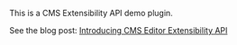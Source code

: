 This is a CMS Extensibility API demo plugin.

See the blog post: [Introducing CMS Editor Extensibility API](https://octobercms.com/blog/post/introducing-cms-editor-extensibility-api)

